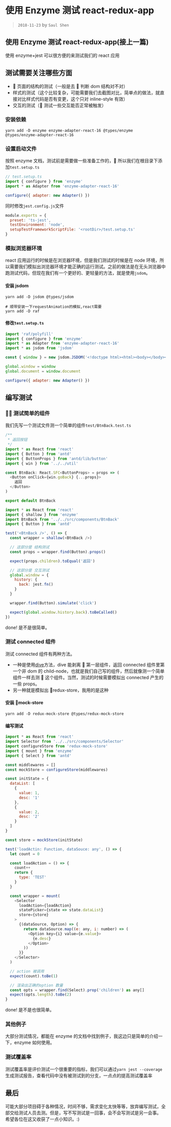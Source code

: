 # 使用 Enzyme 测试 react-redux-app

> `2018-11-23` by `Saul Shen`

## 使用 Enzyme 测试 react-redux-app(接上一篇)

使用 enzyme+jest 可以很方便的来测试我们的 react 应用

## 测试需要关注哪些方面

-  页面的结构的测试（一般是去  判断 dom 结构对不对）
- 样式的测试（这个比较复杂，可能需要我们去截图对比，简单点的做法，就直接对比样式代码是否有变更，这个只对 inline-style 有效）
- 交互的测试（ 测试一些交互能否正常被触发）

### 安装依赖

```
yarn add -D enzyme enzyme-adapter-react-16 @types/enzyme @types/enzyme-adapter-react-16
```

### 设置启动文件

按照 enzyme 文档，测试前是需要做一些准备工作的， 所以我们在根目录下添加`test.setup.ts`

```javascript
// test.setup.ts
import { configure } from 'enzyme'
import * as Adapter from 'enzyme-adapter-react-16'

configure({ adapter: new Adapter() })
```

同时修改`jest.config.js`文件

```javascript
module.exports = {
  preset: 'ts-jest',
  testEnvironment: 'node',
  setupTestFrameworkScriptFile: '<rootDir>/test.setup.ts'
}
```

### 模拟浏览器环境

react 应用运行的时候是在浏览器环境，但是我们测试的时候是在 node 环境，所以需要我们模拟出浏览器环境才能正确的运行测试。之前的做法是在无头浏览器中跑测试代码，但现在我们有一个更好的、更轻量的方法，就是使用`jsdom`。

#### 安装 jsdom

```shell
yarn add -D jsdom @types/jsdom

# 顺带安装一下requestAnimation的模拟,react需要
yarn add -D raf
```

#### 修改`test.setup.ts`

```javascript
import 'raf/polyfill'
import { configure } from 'enzyme'
import * as Adapter from 'enzyme-adapter-react-16'
import * as jsdom from 'jsdom'

const { window } = new jsdom.JSDOM('<!doctype html><html><body></body></html>')

global.window = window
global.document = window.document

configure({ adapter: new Adapter() })
```

## 编写测试

###  测试简单的组件

我们先写一个测试文件测一个简单的组件`test/BtnBack.test.ts`

```javascript
/**
 * 返回按钮
 */
import * as React from 'react'
import { Button } from 'antd'
import { ButtonProps } from 'antd/lib/button'
import { win } from '../../util'

const BtnBack: React.SFC<ButtonProps> = props => (
  <Button onClick={win.goBack} {...props}>
    返回
  </Button>
)

export default BtnBack
```

```javascript
import * as React from 'react'
import { shallow } from 'enzyme'
import BtnBack from '../../src/components/BtnBack'
import { Button } from 'antd'

test('<BtnBack />', () => {
  const wrapper = shallow(<BtnBack />)

  // 这部分是 结构测试
  const props = wrapper.find(Button).props()

  expect(props.children).toEqual('返回')

  // 这部分是 交互测试
  global.window = {
    history: {
      back: jest.fn()
    }
  }

  wrapper.find(Button).simulate('click')

  expect(global.window.history.back).toBeCalled()
})
```

done! 是不是很简单。

### 测试 connected 组件

测试 connected 组件有两种方法。

- 一种是使用[dive](https://airbnb.io/enzyme/docs/api/ShallowWrapper/dive.html)方法，dive 能剥离  第一层组件，返回 connected 组件里第一个非 dom 的 child-node，也就是我们自己写的组件，然后就像测一个简单组件一样去测  这个组件。当然，测试的时候需要模拟出 connected 产生的一些 props。
- 另一种就是模拟出 redux-store，我用的是这种

#### 安装 mock-store

```
yarn add -D redux-mock-store @types/redux-mock-store
```

#### 编写测试

```javascript
import * as React from 'react'
import Selector from '../../src/components/Selector'
import configureStore from 'redux-mock-store'
import { mount } from 'enzyme'
import { Select } from 'antd'

const middlewares = []
const mockStore = configureStore(middlewares)

const initState = {
  dataList: [
    {
      value: 1,
      desc: '1'
    },
    {
      value: 2,
      desc: '2'
    }
  ]
}

const store = mockStore(initState)

test('loadActin: Function, dataSouce: any', () => {
  let count = 0

  const loadAction = () => {
    count++
    return {
      type: 'TEST'
    }
  }

  const wrapper = mount(
    <Selector
      loadAction={loadAction}
      statePicker={state => state.dataList}
      store={store}
    >
      {(dataSource, Option) => {
        return dataSource.map((e: any, i: number) => (
          <Option key={i} value={e.value}>
            {e.desc}
          </Option>
        ))
      }}
    </Selector>
  )

  // action 被调用
  expect(count).toBe(1)

  // 渲染出正确的option 数量
  const opts = wrapper.find(Select).prop('children') as any[]
  expect(opts.length).toBe(2)
}
```

done! 是不是也很简单。

### 其他例子

大部分测试情况，都能在 enzyme 的文档中找到例子，我这边只是简单的介绍一下，enzyme 如何使用。

### 测试覆盖率

测试覆盖率是评价测试一个很重要的指标，我们可以通过`yarn jest --coverage`生成测试报告，查看代码中没有被测试到的分支，一点点的提高测试覆盖率

## 最后

可能大部分项目碍于各种情况，时间不够，需求变化太快等等，放弃编写测试，全部交给测试人员去测。但是，写不写测试是一回事，会不会写测试是另一会事。
希望各位在这又收获了一点小知识。:)
